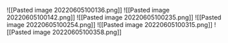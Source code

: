 ![[Pasted image 20220605100136.png]]
![[Pasted image 20220605100142.png]]
![[Pasted image 20220605100235.png]]
![[Pasted image 20220605100254.png]]
![[Pasted image 20220605100315.png]]
![[Pasted image 20220605100358.png]]